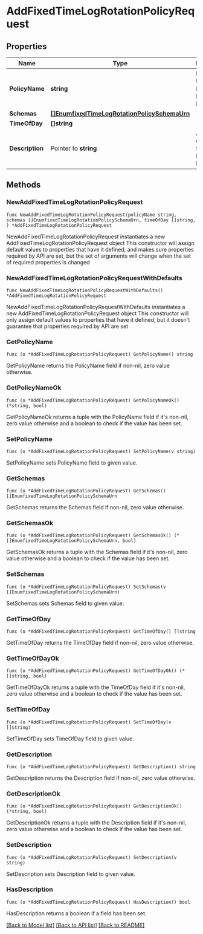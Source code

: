 # AddFixedTimeLogRotationPolicyRequest

## Properties

Name | Type | Description | Notes
------------ | ------------- | ------------- | -------------
**PolicyName** | **string** | Name of the new Log Rotation Policy | 
**Schemas** | [**[]EnumfixedTimeLogRotationPolicySchemaUrn**](EnumfixedTimeLogRotationPolicySchemaUrn.md) |  | 
**TimeOfDay** | **[]string** |  | 
**Description** | Pointer to **string** | A description for this Log Rotation Policy | [optional] 

## Methods

### NewAddFixedTimeLogRotationPolicyRequest

`func NewAddFixedTimeLogRotationPolicyRequest(policyName string, schemas []EnumfixedTimeLogRotationPolicySchemaUrn, timeOfDay []string, ) *AddFixedTimeLogRotationPolicyRequest`

NewAddFixedTimeLogRotationPolicyRequest instantiates a new AddFixedTimeLogRotationPolicyRequest object
This constructor will assign default values to properties that have it defined,
and makes sure properties required by API are set, but the set of arguments
will change when the set of required properties is changed

### NewAddFixedTimeLogRotationPolicyRequestWithDefaults

`func NewAddFixedTimeLogRotationPolicyRequestWithDefaults() *AddFixedTimeLogRotationPolicyRequest`

NewAddFixedTimeLogRotationPolicyRequestWithDefaults instantiates a new AddFixedTimeLogRotationPolicyRequest object
This constructor will only assign default values to properties that have it defined,
but it doesn't guarantee that properties required by API are set

### GetPolicyName

`func (o *AddFixedTimeLogRotationPolicyRequest) GetPolicyName() string`

GetPolicyName returns the PolicyName field if non-nil, zero value otherwise.

### GetPolicyNameOk

`func (o *AddFixedTimeLogRotationPolicyRequest) GetPolicyNameOk() (*string, bool)`

GetPolicyNameOk returns a tuple with the PolicyName field if it's non-nil, zero value otherwise
and a boolean to check if the value has been set.

### SetPolicyName

`func (o *AddFixedTimeLogRotationPolicyRequest) SetPolicyName(v string)`

SetPolicyName sets PolicyName field to given value.


### GetSchemas

`func (o *AddFixedTimeLogRotationPolicyRequest) GetSchemas() []EnumfixedTimeLogRotationPolicySchemaUrn`

GetSchemas returns the Schemas field if non-nil, zero value otherwise.

### GetSchemasOk

`func (o *AddFixedTimeLogRotationPolicyRequest) GetSchemasOk() (*[]EnumfixedTimeLogRotationPolicySchemaUrn, bool)`

GetSchemasOk returns a tuple with the Schemas field if it's non-nil, zero value otherwise
and a boolean to check if the value has been set.

### SetSchemas

`func (o *AddFixedTimeLogRotationPolicyRequest) SetSchemas(v []EnumfixedTimeLogRotationPolicySchemaUrn)`

SetSchemas sets Schemas field to given value.


### GetTimeOfDay

`func (o *AddFixedTimeLogRotationPolicyRequest) GetTimeOfDay() []string`

GetTimeOfDay returns the TimeOfDay field if non-nil, zero value otherwise.

### GetTimeOfDayOk

`func (o *AddFixedTimeLogRotationPolicyRequest) GetTimeOfDayOk() (*[]string, bool)`

GetTimeOfDayOk returns a tuple with the TimeOfDay field if it's non-nil, zero value otherwise
and a boolean to check if the value has been set.

### SetTimeOfDay

`func (o *AddFixedTimeLogRotationPolicyRequest) SetTimeOfDay(v []string)`

SetTimeOfDay sets TimeOfDay field to given value.


### GetDescription

`func (o *AddFixedTimeLogRotationPolicyRequest) GetDescription() string`

GetDescription returns the Description field if non-nil, zero value otherwise.

### GetDescriptionOk

`func (o *AddFixedTimeLogRotationPolicyRequest) GetDescriptionOk() (*string, bool)`

GetDescriptionOk returns a tuple with the Description field if it's non-nil, zero value otherwise
and a boolean to check if the value has been set.

### SetDescription

`func (o *AddFixedTimeLogRotationPolicyRequest) SetDescription(v string)`

SetDescription sets Description field to given value.

### HasDescription

`func (o *AddFixedTimeLogRotationPolicyRequest) HasDescription() bool`

HasDescription returns a boolean if a field has been set.


[[Back to Model list]](../README.md#documentation-for-models) [[Back to API list]](../README.md#documentation-for-api-endpoints) [[Back to README]](../README.md)



